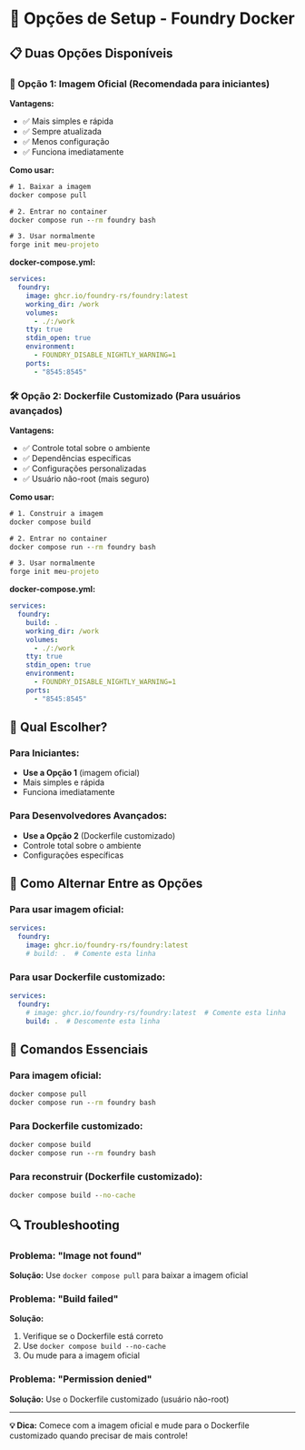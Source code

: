 # 🔧 Opções de Setup - Foundry Docker

## 📋 Duas Opções Disponíveis

### 🚀 Opção 1: Imagem Oficial (Recomendada para iniciantes)

**Vantagens:**
- ✅ Mais simples e rápida
- ✅ Sempre atualizada
- ✅ Menos configuração
- ✅ Funciona imediatamente

**Como usar:**
```cmd
# 1. Baixar a imagem
docker compose pull

# 2. Entrar no container
docker compose run --rm foundry bash

# 3. Usar normalmente
forge init meu-projeto
```

**docker-compose.yml:**
```yaml
services:
  foundry:
    image: ghcr.io/foundry-rs/foundry:latest
    working_dir: /work
    volumes:
      - ./:/work
    tty: true
    stdin_open: true
    environment:
      - FOUNDRY_DISABLE_NIGHTLY_WARNING=1
    ports:
      - "8545:8545"
```

### 🛠️ Opção 2: Dockerfile Customizado (Para usuários avançados)

**Vantagens:**
- ✅ Controle total sobre o ambiente
- ✅ Dependências específicas
- ✅ Configurações personalizadas
- ✅ Usuário não-root (mais seguro)

**Como usar:**
```cmd
# 1. Construir a imagem
docker compose build

# 2. Entrar no container
docker compose run --rm foundry bash

# 3. Usar normalmente
forge init meu-projeto
```

**docker-compose.yml:**
```yaml
services:
  foundry:
    build: .
    working_dir: /work
    volumes:
      - ./:/work
    tty: true
    stdin_open: true
    environment:
      - FOUNDRY_DISABLE_NIGHTLY_WARNING=1
    ports:
      - "8545:8545"
```

## 🎯 Qual Escolher?

### Para Iniciantes:
- **Use a Opção 1** (imagem oficial)
- Mais simples e rápida
- Funciona imediatamente

### Para Desenvolvedores Avançados:
- **Use a Opção 2** (Dockerfile customizado)
- Controle total sobre o ambiente
- Configurações específicas

## 🔄 Como Alternar Entre as Opções

### Para usar imagem oficial:
```yaml
services:
  foundry:
    image: ghcr.io/foundry-rs/foundry:latest
    # build: .  # Comente esta linha
```

### Para usar Dockerfile customizado:
```yaml
services:
  foundry:
    # image: ghcr.io/foundry-rs/foundry:latest  # Comente esta linha
    build: .  # Descomente esta linha
```

## 🚀 Comandos Essenciais

### Para imagem oficial:
```cmd
docker compose pull
docker compose run --rm foundry bash
```

### Para Dockerfile customizado:
```cmd
docker compose build
docker compose run --rm foundry bash
```

### Para reconstruir (Dockerfile customizado):
```cmd
docker compose build --no-cache
```

## 🔍 Troubleshooting

### Problema: "Image not found"
**Solução:** Use `docker compose pull` para baixar a imagem oficial

### Problema: "Build failed"
**Solução:** 
1. Verifique se o Dockerfile está correto
2. Use `docker compose build --no-cache`
3. Ou mude para a imagem oficial

### Problema: "Permission denied"
**Solução:** Use o Dockerfile customizado (usuário não-root)

---

**💡 Dica:** Comece com a imagem oficial e mude para o Dockerfile customizado quando precisar de mais controle!
